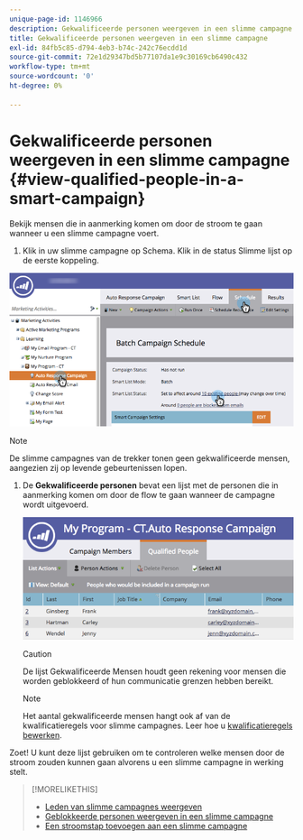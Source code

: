 ```yaml
---
unique-page-id: 1146966
description: Gekwalificeerde personen weergeven in een slimme campagne - Marketo Docs - Productdocumentatie
title: Gekwalificeerde personen weergeven in een slimme campagne
exl-id: 84fb5c85-d794-4eb3-b74c-242c76ecdd1d
source-git-commit: 72e1d29347bd5b77107da1e9c30169cb6490c432
workflow-type: tm+mt
source-wordcount: '0'
ht-degree: 0%

---
```


# Gekwalificeerde personen weergeven in een slimme campagne {#view-qualified-people-in-a-smart-campaign}

Bekijk mensen die in aanmerking komen om door de stroom te gaan wanneer u een slimme campagne voert.

1. Klik in uw slimme campagne op Schema. Klik in de status Slimme lijst op de eerste koppeling.

![](assets/qualifedpeople-hands.png)

>[!NOTE]
>
>De slimme campagnes van de trekker tonen geen gekwalificeerde mensen, aangezien zij op levende gebeurtenissen lopen.

1. De **Gekwalificeerde personen** bevat een lijst met de personen die in aanmerking komen om door de flow te gaan wanneer de campagne wordt uitgevoerd.

   ![](assets/qualifiedpeople-tab.png)

   >[!CAUTION]
   >
   >De lijst Gekwalificeerde Mensen houdt geen rekening voor mensen die worden geblokkeerd of hun communicatie grenzen hebben bereikt.

   >[!NOTE]
   >
   >Het aantal gekwalificeerde mensen hangt ook af van de kwalificatieregels voor slimme campagnes. Leer hoe u [kwalificatieregels bewerken](/help/marketo/product-docs/core-marketo-concepts/smart-campaigns/using-smart-campaigns/edit-qualification-rules-in-a-smart-campaign.md).

Zoet! U kunt deze lijst gebruiken om te controleren welke mensen door de stroom zouden kunnen gaan alvorens u een slimme campagne in werking stelt.

>[!MORELIKETHIS]
>
>* [Leden van slimme campagnes weergeven](/help/marketo/product-docs/core-marketo-concepts/smart-campaigns/smart-campaign-data/view-smart-campaign-members.md)
>* [Geblokkeerde personen weergeven in een slimme campagne](/help/marketo/product-docs/core-marketo-concepts/smart-campaigns/smart-campaign-data/view-blocked-people-in-a-smart-campaign.md)
>* [Een stroomstap toevoegen aan een slimme campagne](/help/marketo/product-docs/core-marketo-concepts/smart-campaigns/flow-actions/add-a-flow-step-to-a-smart-campaign.md)

